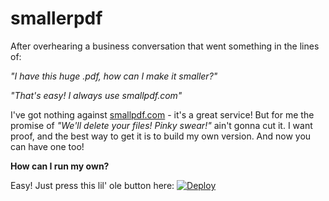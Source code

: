 smallerpdf
==========

After overhearing a business conversation that went something in the lines of:

*"I have this huge .pdf, how can I make it smaller?"*

*"That's easy! I always use smallpdf.com"*

I've got nothing against [smallpdf.com](https://smallpdf.com) - it's a great service! But for me the promise
of *"We'll delete your files! Pinky swear!"* ain't gonna cut it. I want proof, and the
best way to get it is to build my own version. And now you can have one too!

**How can I run my own?**

Easy! Just press this lil' ole button here: [![Deploy](https://www.herokucdn.com/deploy/button.svg)](https://heroku.com/deploy)
